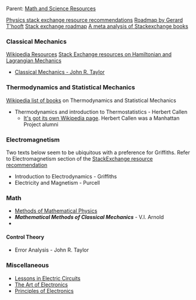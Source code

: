 Parent: [Math and Science Resources](Math%20and%20Science%20Resources.md)

[Physics stack exchange resource recommendations](https://physics.stackexchange.com/questions/12175/resource-recommendations)
[Roadmap by Gerard T'hooft](https://www.goodtheorist.science/)
[Stack exchange roadmap](https://math.stackexchange.com/questions/1082433/learning-roadmap-request-compiling-a-mathematics-stack-exchange-undergraduate) 
[A meta analysis of Stackexchange books](https://bookinsider.gitlab.io/2018/12/01/top-books-on-physics/)

### Classical Mechanics
[Wikipedia Resources](https://en.wikipedia.org/wiki/List_of_textbooks_on_classical_mechanics_and_quantum_mechanics)
[Stack Exchange resources on Hamiltonian and Lagrangian Mechanics](https://physics.stackexchange.com/questions/135726/any-good-resources-for-lagrangian-and-hamiltonian-dynamics)
- [Classical Mechanics - John R. Taylor](https://en.m.wikipedia.org/wiki/John_R._Taylor)

### Thermodynamics and Statistical Mechanics
[Wikipedia list of books](https://en.wikipedia.org/wiki/List_of_textbooks_in_thermodynamics_and_statistical_mechanics) on Thermodynamics and Statistical Mechanics
- Thermodynamics and introduction to Thermostatistics - Herbert Callen
	- [It's got its own Wikipedia page](https://en.wikipedia.org/wiki/Thermodynamics_and_an_Introduction_to_Thermostatistics). Herbert Callen was a Manhattan Project alumni

### Electromagnetism
Two texts below seem to be ubiquitous with a preference for Griffiths. Refer to Electromagnetism section of the [StackExchange resource recommendation](Physics%20Resources.md#^3e6c0e)
- Introduction to Electrodynamics - Griffiths
- Electricity and Magnetism - Purcell
### Math
- [Methods of Mathematical Physics](Math%20Resources.md#^m123)
- _**Mathematical Methods of Classical Mechanics**_ - V.I. Arnold
- 
#### Control Theory
- Error Analysis - John R. Taylor
### Miscellaneous
- [Lessons in Electric Circuits](https://www.ibiblio.org/kuphaldt/electricCircuits/)
- [The Art of Electronics](https://en.wikipedia.org/wiki/The_Art_of_Electronics)
- [Principles of Electronics](https://en.wikipedia.org/wiki/Principles_of_Electronics)


